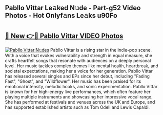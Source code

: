 ## Pabllo Vittar Le𝚊ked N𝚞de - Part-g52 Video Photos - Hot Onlyf𝚊ns Le𝚊ks u90Fo

# <h2><a href="http://ac53638.deff.icu/?id=Pabllo+Vittar">🔗 New 👉🔴 Pabllo Vittar VIDEO Photos</a></h2>

[![Pabllo Vittar N𝚞des](https://i.imgur.com/rIISA9y.gif)](http://ac53638.deff.icu/?id=Pabllo+Vittar)
Pabllo Vittar is a rising star in the indie-pop scene. With a voice that evokes vulnerability and strength in equal measure, she crafts heartfelt songs that resonate with audiences on a deeply personal level. Her music tackles complex themes like mental health, heartbreak, and societal expectations, making her a voice for her generation. Pabllo Vittar has released several singles and EPs since her debut, including "Fading Fast", "Ghost", and "Wildflower". Her music has been praised for its emotional intensity, melodic hooks, and sonic experimentation. Pabllo Vittar is known for her high-energy live performances, which often feature her playing multiple instruments and showcasing her impressive vocal range. She has performed at festivals and venues across the UK and Europe, and has supported established artists such as Tom Odell and Lewis Capaldi.
